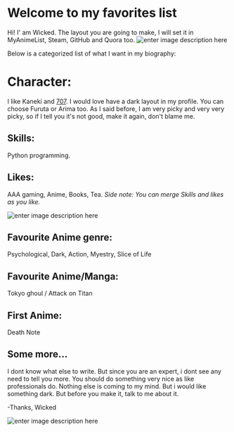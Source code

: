 # Welcome to my favorites list 
Hi! I' am Wicked. The layout you are going to make, I will set it in MyAnimeList, Steam, GitHub and Quora too. 
![enter image description here](https://i.imgur.com/7fD4Sej.gif)

Below is a categorized list of what I want in my biography:


# Character:

I like Kaneki and [707](https://mystic-messenger.fandom.com/wiki/707). I would love have a dark layout in my profile. You can choose Furuta or Arima too. As I said before, I am very picky and very very picky, so if I tell you it's not good, make it again, don't blame me.

## Skills:

Python programming. 

## Likes:

AAA gaming, Anime, Books, Tea.
 *Side note: You can merge Skills and likes as you like.* <br/>
 
![enter image description here](https://i.imgur.com/7fD4Sej.gif)
## Favourite Anime genre:
Psychological, Dark, Action, Myestry, Slice of Life

## Favourite Anime/Manga:

Tokyo ghoul / Attack on Titan

## First Anime:

Death Note

## Some more...
 I dont know what else to write. But since you are an expert, i dont see any need to tell you more. You should do something very nice as like professionals do. Nothing else is coming to my mind. But i would like something dark. But before you make it, talk to me about it.

-Thanks,
Wicked

![enter image description here](https://i.imgur.com/WnIov2c.gif)
